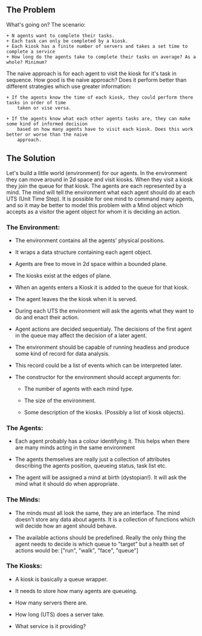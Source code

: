 
## The Problem

What's going on? The scenario:

    + N agents want to complete their tasks.
    + Each task can only be completed by a kiosk.
    + Each kiosk has a finite number of servers and takes a set time to complete a service
    + How long do the agents take to complete their tasks on average? As a whole? Minimum?

The naive approach is for each agent to visit the kiosk for it's task in sequence. How good is the
naive approach? Does it perform better than different strategies which use greater information:

    + If the agents know the time of each kiosk, they could perform there tasks in order of time
        taken or vise versa.

    + If the agents know what each other agents tasks are, they can make some kind of informed decision 
        based on how many agents have to visit each kiosk. Does this work better or worse than the naive
        approach.

## The Solution

Let's build a little world (environment) for our agents. In the environment they can move around in 2d space
and visit kiosks. When they visit a kiosk they join the queue for that kiosk. The agents are each represented
by a mind. The mind will tell the environment what each agent should do at each UTS (Unit Time Step). 
It is possible for one mind to command many agents, and so it may be better to model this problem with a 
Mind object which accepts as a visitor the agent object for whom it is deciding an action.

### The Environment:

+ The environment contains all the agents' physical positions.
 
+ It wraps a data structure containing each agent
  object.
 
+ Agents are free to move in 2d space within a bounded plane.
 
+ The kiosks exist at the edges of plane.
 
+ When an agents enters a Kiosk it is added to the queue for that kiosk.

+ The agent leaves the the kiosk when it is served.

+ During each UTS the environment will ask the agents what they want to do and enact their action.

+ Agent actions are decided sequentialy. The decisions of the first agent in the queue may affect the
    decision of a later agent.

+ The environment should be capable of running headless and produce some kind of record for data analysis.

+ This record could be a list of events which can be interpreted later.

+ The constructor for the environment should accept arguments for:

    - The number of agents with each mind type.

    - The size of the environment.

    - Some description of the kiosks. (Possibly a list of kiosk objects).

### The Agents:

+ Each agent probably has a colour identifying it. This helps when there are many minds acting in the
    same environment

+ The agents themselves are really just a collection of attributes describing the agents position, queueing
    status, task list etc.

+ The agent will be assigned a mind at birth (dystopian!). It will ask the mind what it should do when
    appropriate.

### The Minds:

+ The minds must all look the same, they are an interface. The mind doesn't store any data about agents. 
    It is a collection of functions which will decide how an agent should behave.

+ The available actions should be predefined. Really the only thing the agent needs to decide is which queue
    to "target" but a health set of actions would be: ["run", "walk", "face", "queue"]

### The Kiosks:

+ A kiosk is basically a queue wrapper.

+ It needs to store how many agents are queueing.

+ How many servers there are.

+ How long (UTS) does a server take.

+ What service is it providing?


